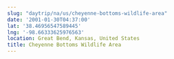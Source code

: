 ```yaml
---
slug: "daytrip/na/us/cheyenne-bottoms-wildlife-area"
date: '2001-01-30T04:37:00'
lat: '38.46956547589445'
lng: '-98.66333625976563'
location: Great Bend, Kansas, United States
title: Cheyenne Bottoms Wildlife Area
---
```



